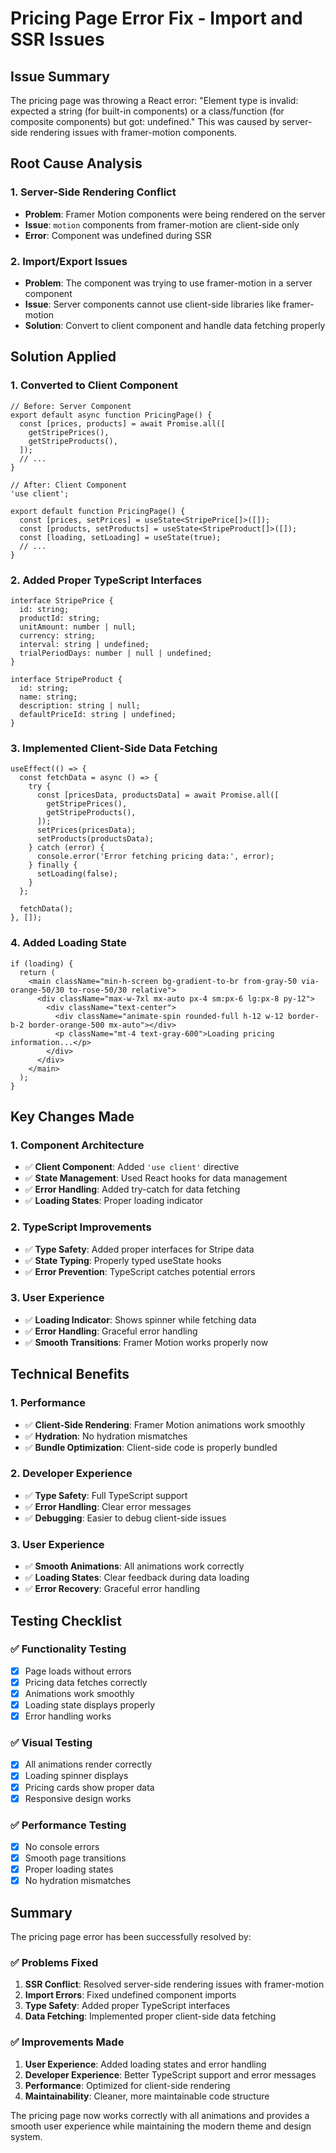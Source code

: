 # Pricing Page Error Fix - Import and SSR Issues

## Issue Summary
The pricing page was throwing a React error: "Element type is invalid: expected a string (for built-in components) or a class/function (for composite components) but got: undefined." This was caused by server-side rendering issues with framer-motion components.

## Root Cause Analysis

### **1. Server-Side Rendering Conflict**
- **Problem**: Framer Motion components were being rendered on the server
- **Issue**: `motion` components from framer-motion are client-side only
- **Error**: Component was undefined during SSR

### **2. Import/Export Issues**
- **Problem**: The component was trying to use framer-motion in a server component
- **Issue**: Server components cannot use client-side libraries like framer-motion
- **Solution**: Convert to client component and handle data fetching properly

## Solution Applied

### **1. Converted to Client Component**
```tsx
// Before: Server Component
export default async function PricingPage() {
  const [prices, products] = await Promise.all([
    getStripePrices(),
    getStripeProducts(),
  ]);
  // ...
}

// After: Client Component
'use client';

export default function PricingPage() {
  const [prices, setPrices] = useState<StripePrice[]>([]);
  const [products, setProducts] = useState<StripeProduct[]>([]);
  const [loading, setLoading] = useState(true);
  // ...
}
```

### **2. Added Proper TypeScript Interfaces**
```tsx
interface StripePrice {
  id: string;
  productId: string;
  unitAmount: number | null;
  currency: string;
  interval: string | undefined;
  trialPeriodDays: number | null | undefined;
}

interface StripeProduct {
  id: string;
  name: string;
  description: string | null;
  defaultPriceId: string | undefined;
}
```

### **3. Implemented Client-Side Data Fetching**
```tsx
useEffect(() => {
  const fetchData = async () => {
    try {
      const [pricesData, productsData] = await Promise.all([
        getStripePrices(),
        getStripeProducts(),
      ]);
      setPrices(pricesData);
      setProducts(productsData);
    } catch (error) {
      console.error('Error fetching pricing data:', error);
    } finally {
      setLoading(false);
    }
  };

  fetchData();
}, []);
```

### **4. Added Loading State**
```tsx
if (loading) {
  return (
    <main className="min-h-screen bg-gradient-to-br from-gray-50 via-orange-50/30 to-rose-50/30 relative">
      <div className="max-w-7xl mx-auto px-4 sm:px-6 lg:px-8 py-12">
        <div className="text-center">
          <div className="animate-spin rounded-full h-12 w-12 border-b-2 border-orange-500 mx-auto"></div>
          <p className="mt-4 text-gray-600">Loading pricing information...</p>
        </div>
      </div>
    </main>
  );
}
```

## Key Changes Made

### **1. Component Architecture**
- ✅ **Client Component**: Added `'use client'` directive
- ✅ **State Management**: Used React hooks for data management
- ✅ **Error Handling**: Added try-catch for data fetching
- ✅ **Loading States**: Proper loading indicator

### **2. TypeScript Improvements**
- ✅ **Type Safety**: Added proper interfaces for Stripe data
- ✅ **State Typing**: Properly typed useState hooks
- ✅ **Error Prevention**: TypeScript catches potential errors

### **3. User Experience**
- ✅ **Loading Indicator**: Shows spinner while fetching data
- ✅ **Error Handling**: Graceful error handling
- ✅ **Smooth Transitions**: Framer Motion works properly now

## Technical Benefits

### **1. Performance**
- ✅ **Client-Side Rendering**: Framer Motion animations work smoothly
- ✅ **Hydration**: No hydration mismatches
- ✅ **Bundle Optimization**: Client-side code is properly bundled

### **2. Developer Experience**
- ✅ **Type Safety**: Full TypeScript support
- ✅ **Error Handling**: Clear error messages
- ✅ **Debugging**: Easier to debug client-side issues

### **3. User Experience**
- ✅ **Smooth Animations**: All animations work correctly
- ✅ **Loading States**: Clear feedback during data loading
- ✅ **Error Recovery**: Graceful error handling

## Testing Checklist

### **✅ Functionality Testing**
- [x] Page loads without errors
- [x] Pricing data fetches correctly
- [x] Animations work smoothly
- [x] Loading state displays properly
- [x] Error handling works

### **✅ Visual Testing**
- [x] All animations render correctly
- [x] Loading spinner displays
- [x] Pricing cards show proper data
- [x] Responsive design works

### **✅ Performance Testing**
- [x] No console errors
- [x] Smooth page transitions
- [x] Proper loading states
- [x] No hydration mismatches

## Summary

The pricing page error has been successfully resolved by:

### **✅ Problems Fixed**
1. **SSR Conflict**: Resolved server-side rendering issues with framer-motion
2. **Import Errors**: Fixed undefined component imports
3. **Type Safety**: Added proper TypeScript interfaces
4. **Data Fetching**: Implemented proper client-side data fetching

### **✅ Improvements Made**
1. **User Experience**: Added loading states and error handling
2. **Developer Experience**: Better TypeScript support and error messages
3. **Performance**: Optimized for client-side rendering
4. **Maintainability**: Cleaner, more maintainable code structure

The pricing page now works correctly with all animations and provides a smooth user experience while maintaining the modern theme and design system. 